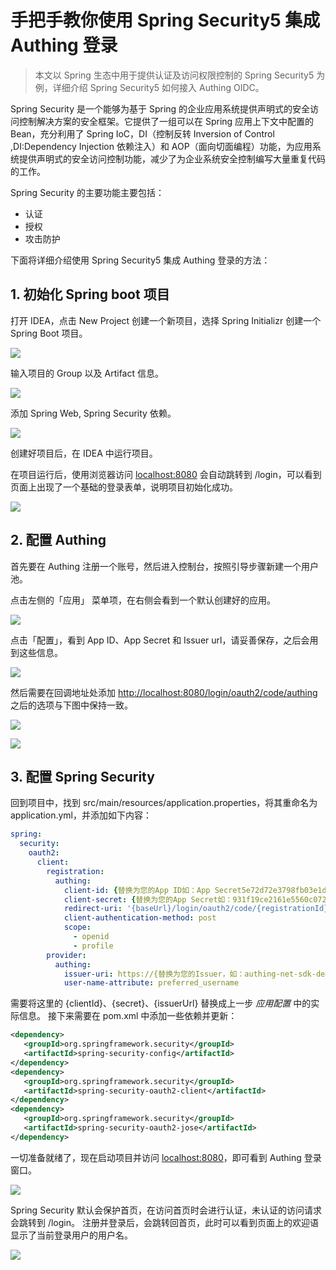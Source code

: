 # 手把手教你使用 Spring Security5 集成 Authing 登录
> 本文以 Spring 生态中用于提供认证及访问权限控制的 Spring Security5 为例，详细介绍 Spring Security5 如何接入 Authing OIDC。

Spring Security 是一个能够为基于 Spring 的企业应用系统提供声明式的安全访问控制解决方案的安全框架。它提供了一组可以在 Spring 应用上下文中配置的 Bean，充分利用了 Spring IoC，DI（控制反转 Inversion of Control ,DI:Dependency Injection 依赖注入）和 AOP（面向切面编程）功能，为应用系统提供声明式的安全访问控制功能，减少了为企业系统安全控制编写大量重复代码的工作。

Spring Security 的主要功能主要包括：
- 认证
- 授权
- 攻击防护

下面将详细介绍使用 Spring Security5 集成 Authing 登录的方法：

## 1.  初始化 Spring boot 项目
打开 IDEA，点击 New Project 创建一个新项目，选择 Spring Initializr 创建一个 Spring Boot 项目。

![](./docs/img/1.png)

输入项目的 Group 以及 Artifact 信息。

![](./docs/img/2.png)

添加 Spring Web,  Spring Security 依赖。

![](./docs/img/3.png)

创建好项目后，在 IDEA 中运行项目。

在项目运行后，使用浏览器访问 [localhost:8080](http://localhost:8080) 会自动跳转到 /login，可以看到页面上出现了一个基础的登录表单，说明项目初始化成功。

![](./docs/img/4.png)

## 2.  配置 Authing

首先要在 Authing 注册一个账号，然后进入控制台，按照引导步骤新建一个用户池。

点击左侧的「应用」 菜单项，在右侧会看到一个默认创建好的应用。

![](./docs/img/5.png)

点击「配置」，看到 App ID、App Secret 和 Issuer url，请妥善保存，之后会用到这些信息。

![](./docs/img/6.png)

然后需要在回调地址处添加 [http://localhost:8080/login/oauth2/code/authing](http://localhost:8080/login/oauth2/code/authing) 之后的选项与下图中保持一致。

![](./docs/img/7.png)

![](./docs/img/8.png)

## 3. 配置 Spring Security

回到项目中，找到 src/main/resources/application.properties，将其重命名为 application.yml，并添加如下内容：

```yaml
spring:
  security:
    oauth2:
      client:
        registration:
          authing:
            client-id: {替换为您的App ID如：App Secret5e72d72e3798fb03e1d57b13}
            client-secret: {替换为您的App Secret如：931f19ce2161e5560c072f586c706ee6}
            redirect-uri: '{baseUrl}/login/oauth2/code/{registrationId}'
            client-authentication-method: post
            scope:
              - openid
              - profile
        provider:
          authing:
            issuer-uri: https://{替换为您的Issuer，如：authing-net-sdk-demo}.authing.cn/oauth/oidc
            user-name-attribute: preferred_username
```

需要将这里的 {clientId}、{secret}、{issuerUrl} 替换成上一步 *应用配置* 中的实际信息。
接下来需要在 pom.xml 中添加一些依赖并更新：

```xml
<dependency>
   <groupId>org.springframework.security</groupId>
   <artifactId>spring-security-config</artifactId>
</dependency>
<dependency>
   <groupId>org.springframework.security</groupId>
   <artifactId>spring-security-oauth2-client</artifactId>
</dependency>
<dependency>
   <groupId>org.springframework.security</groupId>
   <artifactId>spring-security-oauth2-jose</artifactId>
</dependency>
```

一切准备就绪了，现在启动项目并访问 [localhost:8080](http://localhost:8080)，即可看到 Authing 登录窗口。

![](./docs/img/9.png)

Spring Security 默认会保护首页，在访问首页时会进行认证，未认证的访问请求会跳转到 /login。
注册并登录后，会跳转回首页，此时可以看到页面上的欢迎语显示了当前登录用户的用户名。

![](./docs/img/10.png)
